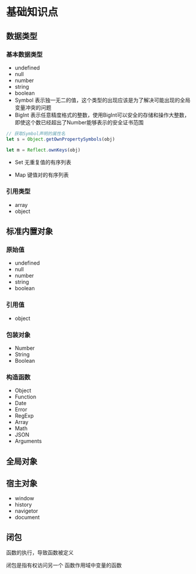 # 基础知识点

## 数据类型

### 基本数据类型
* undefined
* null
* number
* string
* boolean
* Symbol
表示独一无二的值，这个类型的出现应该是为了解决可能出现的全局变量冲突的问题
* BigInt
表示任意精度格式的整数，使用BigInt可以安全的存储和操作大整数，即使这个数已经超出了Number能够表示的安全证书范围

````js
// 获取Symbol声明的属性名
let s = Object.getOwnPropertySymbols(obj)

let m = Reflect.ownKeys(obj)
````

* Set
无重复值的有序列表

* Map
键值对的有序列表

### 引用类型
* array
* object

## 标准内置对象

### 原始值
* undefined
* null
* number
* string
* boolean

### 引用值
* object

### 包装对象
* Number
* String
* Boolean

### 构造函数
* Object
* Function
* Date
* Error
* RegExp
* Array
* Math
* JSON
* Arguments

## 全局对象

## 宿主对象
* window
* history
* navigetor
* document


## 闭包
函数的执行，导致函数被定义

闭包是指有权访问另一个 函数作用域中变量的函数
